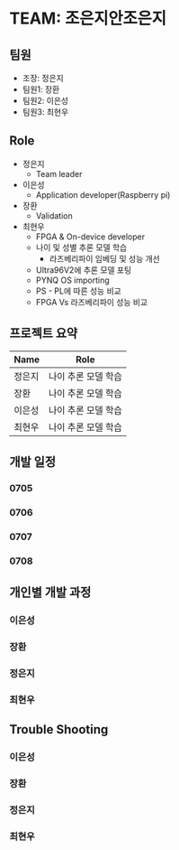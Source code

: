 # TEAM: 조은지안조은지

## 팀원
- 조장: 정은지
- 팀원1: 장환
- 팀원2: 이은성
- 팀원3: 최현우

## Role
- 정은지
  - Team leader
- 이은성
  - Application developer(Raspberry pi)
- 장환
  - Validation
- 최현우
  - FPGA & On-device developer
  - 나이 및 성별 추론 모델 학습
    - 라즈베리파이 임베딩 및 성능 개선
  - Ultra96V2에 추론 모델 포팅
  - PYNQ OS importing
  - PS - PL에 따른 성능 비교
  - FPGA Vs 라즈베리파이 성능 비교
## 프로젝트 요약
| Name   | Role               |
|--------|--------------------|
| 정은지   | 나이 추론 모델 학습   |
| 장환     | 나이 추론 모델 학습   |
| 이은성   | 나이 추론 모델 학습   |
| 최현우   | 나이 추론 모델 학습   |

## 개발 일정

### 0705

### 0706

### 0707

### 0708

## 개인별 개발 과정

### 이은성

### 장환

### 정은지

### 최현우


## Trouble Shooting

### 이은성

### 장환

### 정은지

### 최현우
